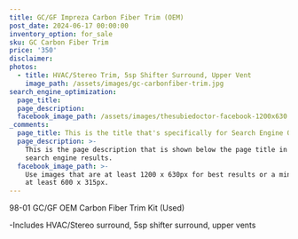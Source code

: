 ```yaml
---
title: GC/GF Impreza Carbon Fiber Trim (OEM)
post_date: 2024-06-17 00:00:00
inventory_option: for_sale
sku: GC Carbon Fiber Trim
price: '350'
disclaimer:
photos:
  - title: HVAC/Stereo Trim, 5sp Shifter Surround, Upper Vent
    image_path: /assets/images/gc-carbonfiber-trim.jpg
search_engine_optimization:
  page_title:
  page_description:
  facebook_image_path: /assets/images/thesubiedoctor-facebook-1200x630.png
_comments:
  page_title: This is the title that's specifically for Search Engine Optimization.
  page_description: >-
    This is the page description that is shown below the page title in the
    search engine results.
  facebook_image_path: >-
    Use images that are at least 1200 x 630px for best results or a minimum of
    at least 600 x 315px.
---
```

98-01 GC/GF OEM Carbon Fiber Trim Kit (Used)

\-Includes HVAC/Stereo surround, 5sp shifter surround, upper vents